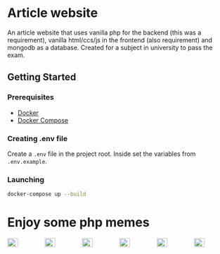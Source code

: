 # Article website

An article website that uses vanilla php for the backend (this was a requirement), vanilla html/ccs/js in the frontend (also requirement) and mongodb as a database. Created for a subject in university to pass the exam.

## Getting Started

### Prerequisites

- [Docker](https://www.docker.com/products/docker-desktop)
- [Docker Compose](https://docs.docker.com/compose/install/)

### Creating .env file

Create a `.env` file in the project root. Inside set the variables from `.env.example`.

### Launching

```sh
docker-compose up --build
```

# Enjoy some php memes

<div style="display: flex; gap: 6px;">
    <img src="https://i.programmerhumor.io/2024/04/programmerhumor-io-php-memes-backend-memes-85227344a34d305.png" width="30%">
    <img src="https://media2.dev.to/dynamic/image/width=800%2Cheight=%2Cfit=scale-down%2Cgravity=auto%2Cformat=auto/https%3A%2F%2Fi.imgur.com%2FSZlc3j0.jpg" width="30%">
    <img src="https://i.programmerhumor.io/2025/03/5b9c8108071af33bc3c41c5e0d1f5fd6.jpeg" width="30%">
    <img src="https://i.imgur.com/OOByfnV.jpeg" width="30%">
    <img src="https://i.programmerhumor.io/2022/04/programmerhumor-io-php-memes-backend-memes-756d435cd1b146f.jpg" width="30%">
    <img src="https://media.makeameme.org/created/php-developer.jpg" width="30%">
</div>
